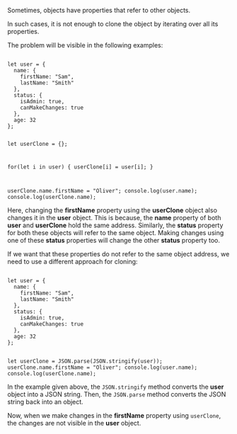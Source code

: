 Sometimes, objects have properties
that refer to other objects.

In such cases, it is not enough
to clone the object by iterating over
all its properties.

The problem will be visible in the
following examples:

<Editor lang="javascript">
<code>
let user = {
  name: {
    firstName: "Sam",
    lastName: "Smith"
  },
  status: {
    isAdmin: true,
    canMakeChanges: true
  },
  age: 32
};

let userClone = {};

for(let i in user) {
  userClone[i] = user[i];
}

userClone.name.firstName = "Oliver";
console.log(user.name);
console.log(userClone.name);
</code>
</Editor>

Here, changing the **firstName** property
using the **userClone** object
also changes it in the **user** object.
This is because, the **name**
property of both **user** and **userClone**
hold the same address. Similarly, the
**status** property for both these
objects will refer to the same object.
Making changes using one of these **status**
properties will change the other **status**
property too.

If we want that these
properties do not refer to the same
object address, we need
to use a different approach for cloning:

<Editor lang="javascript">
<code>
let user = {
  name: {
    firstName: "Sam",
    lastName: "Smith"
  },
  status: {
    isAdmin: true,
    canMakeChanges: true
  },
  age: 32
};

let userClone = JSON.parse(JSON.stringify(user));
userClone.name.firstName = "Oliver";
console.log(user.name);
console.log(userClone.name);
</code>
</Editor>

In the example given above,
the `JSON.stringify` method converts
the **user** object into a JSON string.
Then, the `JSON.parse` method converts
the JSON string back into an object.

Now, when we make changes in the
**firstName** property using `userClone`,
the changes are not visible
in the **user** object.